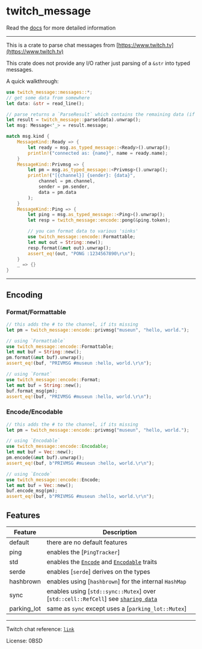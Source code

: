 # twitch_message

Read the [docs](https://docs.rs/twitch_message/latest/twitch_message) for more detailed information

---

This is a crate to parse chat messages from [https://www.twitch.tv](https://www.twitch.tv)

This crate does not provide any I/O rather just parsing of a `&str` into typed messages.

A quick walkthrough:

```rust
use twitch_message::messages::*;
// get some data from somewhere
let data: &str = read_line();

// parse returns a `ParseResult` which contains the remaining data (if any) and the parsed message
let result = twitch_message::parse(data).unwrap();
let msg: Message<'_> = result.message;

match msg.kind {
    MessageKind::Ready => {
        let ready = msg.as_typed_message::<Ready>().unwrap();
        println!("connected as: {name}", name = ready.name);
    }
    MessageKind::Privmsg => {
        let pm = msg.as_typed_message::<Privmsg>().unwrap();
        println!("[{channel}] {sender}: {data}",
            channel = pm.channel,
            sender = pm.sender,
            data = pm.data
        );
    }
    MessageKind::Ping => {
        let ping = msg.as_typed_message::<Ping>().unwrap();
        let resp = twitch_message::encode::pong(&ping.token);

        // you can format data to various 'sinks'
        use twitch_message::encode::Formattable;
        let mut out = String::new();
        resp.format(&mut out).unwrap();
        assert_eq!(out, "PONG :1234567890\r\n");
    }
    _ => {}
}
```

---

## Encoding

### Format/Formattable

```rust
// this adds the # to the channel, if its missing
let pm = twitch_message::encode::privmsg("museun", "hello, world.");

// using `Formattable`
use twitch_message::encode::Formattable;
let mut buf = String::new();
pm.format(&mut buf).unwrap();
assert_eq!(buf, "PRIVMSG #museun :hello, world.\r\n");

// using `Format`
use twitch_message::encode::Format;
let mut buf = String::new();
buf.format_msg(pm);
assert_eq!(buf, "PRIVMSG #museun :hello, world.\r\n");
```

### Encode/Encodable

```rust
// this adds the # to the channel, if its missing
let pm = twitch_message::encode::privmsg("museun", "hello, world.");

// using `Encodable`
use twitch_message::encode::Encodable;
let mut buf = Vec::new();
pm.encode(&mut buf).unwrap();
assert_eq!(buf, b"PRIVMSG #museun :hello, world.\r\n");

// using `Encode`
use twitch_message::encode::Encode;
let mut buf = Vec::new();
buf.encode_msg(pm);
assert_eq!(buf, b"PRIVMSG #museun :hello, world.\r\n");
```

## Features

| Feature     | Description                                                                                        |
| ----------- | -------------------------------------------------------------------------------------------------- |
| default     | there are no default features                                                                      |
| ping        | enables the [`PingTracker`]                                                                        |
| std         | enables the [`Encode`](crate::encode::Encode) and [`Encodable`](crate::encode::Encodable) traits   |
| serde       | enables [`serde`] derives on the types                                                             |
| hashbrown   | enables using [`hashbrown`] for the internal `HashMap`                                             |
| sync        | enables using [`std::sync::Mutex`] over [`std::cell::RefCell`] see [`sharing data`](#sharing-data) |
| parking_lot | same as `sync` except uses a [`parking_lot::Mutex`]                                                |

---

Twitch chat reference: [`link`](https://dev.twitch.tv/docs/irc/)

License: 0BSD
